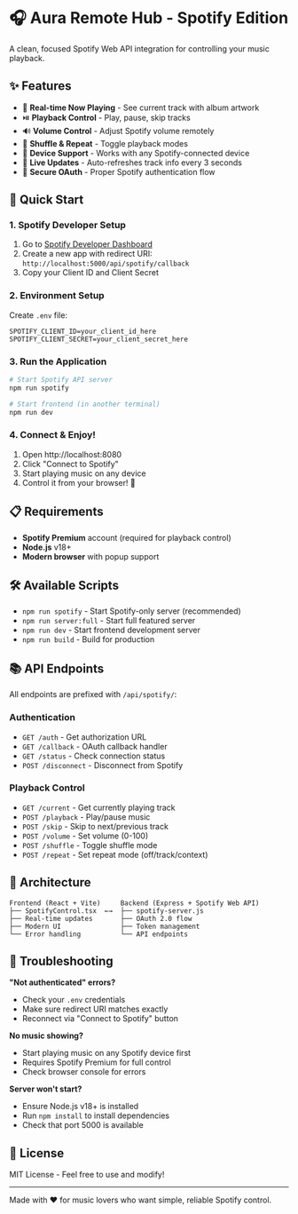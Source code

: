 # 🎧 Aura Remote Hub - Spotify Edition

A clean, focused Spotify Web API integration for controlling your music playback.

## ✨ Features

- 🎵 **Real-time Now Playing** - See current track with album artwork
- ⏯️ **Playback Control** - Play, pause, skip tracks
- 🔊 **Volume Control** - Adjust Spotify volume remotely
- 🔀 **Shuffle & Repeat** - Toggle playback modes
- 📱 **Device Support** - Works with any Spotify-connected device
- 🔄 **Live Updates** - Auto-refreshes track info every 3 seconds
- 🔐 **Secure OAuth** - Proper Spotify authentication flow

## 🚀 Quick Start

### 1. Spotify Developer Setup

1. Go to [Spotify Developer Dashboard](https://developer.spotify.com/dashboard)
2. Create a new app with redirect URI: `http://localhost:5000/api/spotify/callback`
3. Copy your Client ID and Client Secret

### 2. Environment Setup

Create `.env` file:

```env
SPOTIFY_CLIENT_ID=your_client_id_here
SPOTIFY_CLIENT_SECRET=your_client_secret_here
```

### 3. Run the Application

```bash
# Start Spotify API server
npm run spotify

# Start frontend (in another terminal)
npm run dev
```

### 4. Connect & Enjoy!

1. Open http://localhost:8080
2. Click "Connect to Spotify"
3. Start playing music on any device
4. Control it from your browser! 🎉

## 📋 Requirements

- **Spotify Premium** account (required for playback control)
- **Node.js** v18+
- **Modern browser** with popup support

## 🛠️ Available Scripts

- `npm run spotify` - Start Spotify-only server (recommended)
- `npm run server:full` - Start full featured server
- `npm run dev` - Start frontend development server
- `npm run build` - Build for production

## 📚 API Endpoints

All endpoints are prefixed with `/api/spotify/`:

### Authentication

- `GET /auth` - Get authorization URL
- `GET /callback` - OAuth callback handler
- `GET /status` - Check connection status
- `POST /disconnect` - Disconnect from Spotify

### Playback Control

- `GET /current` - Get currently playing track
- `POST /playback` - Play/pause music
- `POST /skip` - Skip to next/previous track
- `POST /volume` - Set volume (0-100)
- `POST /shuffle` - Toggle shuffle mode
- `POST /repeat` - Set repeat mode (off/track/context)

## 🎯 Architecture

```
Frontend (React + Vite)     Backend (Express + Spotify Web API)
├── SpotifyControl.tsx  ←→  ├── spotify-server.js
├── Real-time updates       ├── OAuth 2.0 flow
├── Modern UI               ├── Token management
└── Error handling          └── API endpoints
```

## 🔧 Troubleshooting

**"Not authenticated" errors?**

- Check your `.env` credentials
- Make sure redirect URI matches exactly
- Reconnect via "Connect to Spotify" button

**No music showing?**

- Start playing music on any Spotify device first
- Requires Spotify Premium for full control
- Check browser console for errors

**Server won't start?**

- Ensure Node.js v18+ is installed
- Run `npm install` to install dependencies
- Check that port 5000 is available

## 📄 License

MIT License - Feel free to use and modify!

---

Made with ❤️ for music lovers who want simple, reliable Spotify control.
